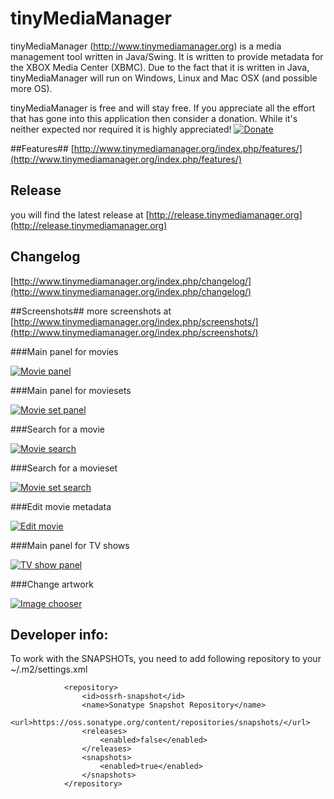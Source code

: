 tinyMediaManager
========================

tinyMediaManager (http://www.tinymediamanager.org) is a media management tool written in Java/Swing. It is written to provide metadata for the XBOX Media Center (XBMC). Due to the fact that it is written in Java, tinyMediaManager will run on Windows, Linux and Mac OSX (and possible more OS).

tinyMediaManager is free and will stay free. If you appreciate all the effort that has gone into this application then consider a donation. While it's neither expected nor required it is highly appreciated!
[![Donate][1]][2]

[1]: https://www.paypal.com/en_US/i/btn/btn_donate_SM.gif
[2]: http://www.tinymediamanager.org/donate.php

##Features##
[http://www.tinymediamanager.org/index.php/features/](http://www.tinymediamanager.org/index.php/features/)

## Release
you will find the latest release at [http://release.tinymediamanager.org](http://release.tinymediamanager.org) 

## Changelog
[http://www.tinymediamanager.org/index.php/changelog/](http://www.tinymediamanager.org/index.php/changelog/)

##Screenshots##
more screenshots at [http://www.tinymediamanager.org/index.php/screenshots/](http://www.tinymediamanager.org/index.php/screenshots/)

###Main panel for movies

[![Movie panel](https://github.com/tinyMediaManager/tinyMediaManager/raw/master/screenshots/movie_panel_main_thumb.jpg)](https://github.com/tinyMediaManager/tinyMediaManager/raw/master/screenshots/movie_panel_main.jpg)

###Main panel for moviesets

[![Movie set panel](https://github.com/tinyMediaManager/tinyMediaManager/raw/master/screenshots/movieset_panel_main_thumb.jpg)](https://github.com/tinyMediaManager/tinyMediaManager/raw/master/screenshots/movieset_panel_main.jpg)

###Search for a movie

[![Movie search](https://github.com/tinyMediaManager/tinyMediaManager/raw/master/screenshots/moviechooser_dialog_thumb.jpg)](https://github.com/tinyMediaManager/tinyMediaManager/raw/master/screenshots/moviechooser_dialog.jpg)

###Search for a movieset

[![Movie set search](https://github.com/tinyMediaManager/tinyMediaManager/raw/master/screenshots/moviesetchooser_dialog_thumb.jpg)](https://github.com/tinyMediaManager/tinyMediaManager/raw/master/screenshots/moviesetchooser_dialog.jpg)

###Edit movie metadata

[![Edit movie](https://github.com/tinyMediaManager/tinyMediaManager/raw/master/screenshots/movieeditor_dialog_thumb.jpg)](https://github.com/tinyMediaManager/tinyMediaManager/raw/master/screenshots/movieeditor_dialog.jpg)

###Main panel for TV shows

[![TV show panel](https://github.com/tinyMediaManager/tinyMediaManager/raw/master/screenshots/tvshow_panel_main_thumb.jpg)](https://github.com/tinyMediaManager/tinyMediaManager/raw/master/screenshots/tvshow_panel_main.jpg)

###Change artwork

[![Image chooser](https://github.com/tinyMediaManager/tinyMediaManager/raw/master/screenshots/imagechooser_dialog_thumb.jpg)](https://github.com/tinyMediaManager/tinyMediaManager/raw/master/screenshots/imagechooser_dialog.jpg)



## Developer info:
To work with the SNAPSHOTs, you need to add following repository to your ~/.m2/settings.xml

				<repository>
					<id>ossrh-snapshot</id>
					<name>Sonatype Snapshot Repository</name>
					<url>https://oss.sonatype.org/content/repositories/snapshots/</url>
					<releases>
						<enabled>false</enabled>
					</releases>
					<snapshots>
						<enabled>true</enabled>
					</snapshots>
				</repository>
